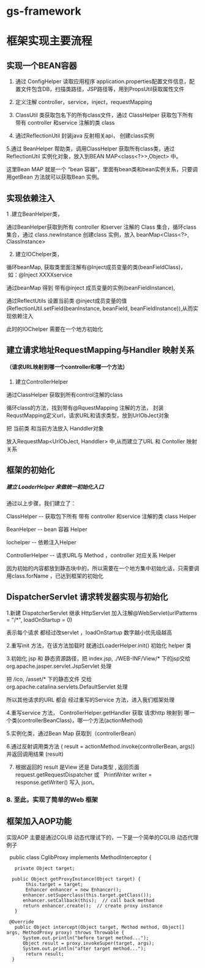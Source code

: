 # gs-framework

框架实现主要流程
=====

实现一个BEAN容器
-----


1. 通过 ConfigHelper 读取应用程序 application.properties配置文件信息，配置文件包含DB，扫描类路径，JSP路径等，用到PropsUtil获取属性文件

2. 定义注解 controller，service，inject，requestMapping

3. ClassUtil 类获取包名下的所有class文件，通过 ClassHelper 获取包下所有 带有 controller 和service 注解的类 class

4. 通过ReflectionUtil 封装java 反射相关api， 创建class实例

5.通过 BeanHelper 帮助类，调用ClassHelper 获取所有class类，通过 ReflectionUtil 实例化对象，放入到BEAN MAP<class<?>>,Object> 中。

这里Bean MAP 就是一个 “bean 容器”，里面有bean类和bean实例关系，只要调用getBean 方法就可以获取Bean 实例。

实现依赖注入
----
1 .建立BeanHelper类， 

通过BeanHelper获取到所有 controller 和server 注解的 Class 集合，循环class 集合，通过 class.newInstance 创建class 实例，放入 beanMap<Class<?>, ClassInstance> 

2. 建立IOChelper类， 

循环beanMap, 获取类里面注解有@Inject成员变量的类(beanFieldClass)，  如：@Inject XXXXservice 

通过beanMap 得到 带有@inject 成员变量的实例(beanFieldInstance), 

通过ReflectUtils 设置当前类 @inject成员变量的值 (ReflectionUtil.setField(beanInstance, beanField, beanFieldInstance)),从而实现依赖注入

此时的IOChelper 需要在一个地方初始化


建立请求地址RequestMapping与Handler 映射关系 
----
#### （请求URL映射到哪一个controller和哪一个方法）

1. 建立ControllerHelper 

通过ClassHelper 获取到所有control注解的class 

循环class的方法，找到带有@RquestMapping 注解的方法， 封装RequstMapping定义url，请求URL和请求类型，放到UrlObJect对象

把 当前类 和当前方法放入 Handdler对象 

放入RequestMap<UrlObJect, Handdler> 中,从而建立了URL 和 Contoller 映射关系

框架的初始化
----
##### 建立 LoaderHelper 来做统一初始化入口 

通过以上步骤，我们建立了： 

ClassHelper -- 获取包下所有 带有 controller 和service 注解的类 class Helper

BeanHelper -- bean 容器 Helper

Iochelper -- 依赖注入Helper

ControllerHelper  -- 请求URL与 Method ，controller 对应关系 Helper

因为初始的内容都放到静态块中的，所以需要在一个地方集中初始化话，只需要调用class.forName ，已达到框架的初始化


DispatcherServlet 请求转发器实现与初始化
----

1.新建 DispatcherServlet 继承 HttpServlet  加入注解@WebServlet(urlPatterns = "/*", loadOnStartup = 0) 

表示每个请求 都经过改servlet ，loadOnStartup 数字越小优先级越高

2.重写init 方法，在该方法加载时 就通过LoaderHelper.init() 初始化 helper 类

3.初始化 jsp 和 静态资源路径，把 index.jsp, ./WEB-INF/View/* 下的jsp交给 org.apache.jasper.servlet.JspServlet 处理 

把 /ico, /asset/* 下的静态文件 交给 org.apache.catalina.servlets.DefaultServlet 处理 

所以其他请求的URL 都会 经过重写的Service 方法，进入我们框架处理

4.重写service 方法， ControllerHelper.getHandler 获取 请求http 映射到 哪一个类(controllerBeanClass)，哪一个方法(actionMethod)

5.实例化类，通过Bean Map 获取到（controllerBean） 

6.通过反射调用类方法 ( result = actionMethod.invoke(controllerBean, args))   并返回调用结果 (result)
 
7. 根据返回的 result 是View 还是 Data类型 , 返回页面  request.getRequestDispatcher 或   PrintWriter writer = response.getWriter() 写入 json。


### 8. 至此，实现了简单的Web 框架


## 框架加入AOP功能

实现AOP 主要是通过CGLIB 动态代理试下的，一下是一个简单的CGLIB 动态代理 例子 


   public class CglibProxy implements MethodInterceptor { 
   
       private Object target;    
         
      public Object getProxyInstance(Object target) {    
           this.target = target;  
           Enhancer enhancer = new Enhancer();    
          enhancer.setSuperclass(this.target.getClass());    
          enhancer.setCallback(this);  // call back method  
          return enhancer.create();  // create proxy instance  
       }    
         
     @Override  
       public Object intercept(Object target, Method method, Object[] args, MethodProxy proxy) throws Throwable {  
          System.out.println("before target method...");  
          Object result = proxy.invokeSuper(target, args);  
          System.out.println("after target method...");  
           return result;  
      }  


